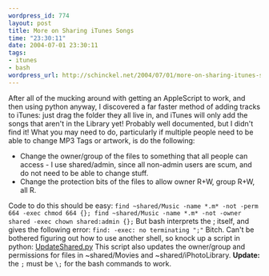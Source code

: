 ```yaml
--- 
wordpress_id: 774
layout: post
title: More on Sharing iTunes Songs
time: "23:30:11"
date: 2004-07-01 23:30:11
tags: 
- itunes
- bash
wordpress_url: http://schinckel.net/2004/07/01/more-on-sharing-itunes-songs/
---
```

After all of the mucking around with getting an AppleScript to work, and then using python anyway, I discovered a far faster method of adding tracks to iTunes: just drag the folder they all live in, and iTunes will only add the songs that aren't in the Library yet! Probably well documented, but I didn't find it! What you may need to do, particularly if multiple people need to be able to change MP3 Tags or artwork, is do the following: 

  * Change the owner/group of the files to something that all people can access - I use shared/admin, since all non-admin users are scum, and do not need to be able to change stuff. 
  * Change the protection bits of the files to allow owner R+W, group R+W, all R. 

Code to do this should be easy: ` find ~shared/Music -name *.m* -not -perm 664 -exec chmod 664 {}; find ~shared/Music -name *.m* -not -owner shared -exec chown shared:admin {}; ` But bash interprets the ; itself, and gives the following error: `find: -exec: no terminating ";"` Bitch. Can't be bothered figuring out how to use another shell, so knock up a script in python: [UpdateShared.py][1] This script also updates the owner/group and permissions for files in ~shared/Movies and ~shared/iPhotoLibrary. **Update:** the `;` must be `\;` for the bash commands to work. 

   [1]: http://members.optusnet.com.au/~matt.schinckel/files/UpdateShared.py

